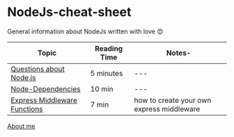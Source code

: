 # NodeJs-cheat-sheet

General information about NodeJs written with love 😍

| **Topic**                                               | **Reading Time** | **Notes**-                                |
| ------------------------------------------------------- | ---------------- | ----------------------------------------- |
| [Questions about Node.js](./node.md)                    | 5 minutes        | ---                                       |
| [Node-Dependencies](./node-dependencies.md)             | 10 min           | ---                                       |
| [Express Middleware Functions](./middleware-express.md) | 7 min            | how to create your own express middleware |

[About me](https://github.com/ahmad-swedani)
